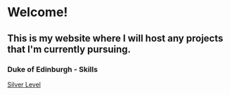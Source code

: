 # **Welcome!**

## This is my website where I will host any projects that I'm currently pursuing.

### Duke of Edinburgh - Skills 
[Silver Level](www.riehl.me/DofE-python-edu "Silver Level")